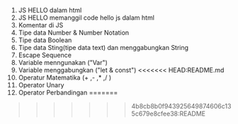 1. JS HELLO dalam html
2. JS HELLO memanggil code hello js dalam html
3. Komentar di JS
4. Tipe data Number & Number Notation 
5. Tipe data Boolean
6. Tipe data Sting(tipe data text) dan menggabungkan String
7. Escape Sequence
8. Variable menngunakan ("Var")
9. Variable menggabungkan ("let & const")
<<<<<<< HEAD:README.md
10. Operatur Matematika (+ ,- ,* ,/ )
11. Operator Unary
12. Operator Perbandingan
=======
>>>>>>> 4b8cb8b0f943925649874606c135c679e8cfee38:README
